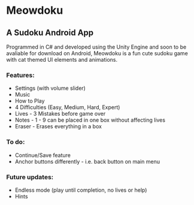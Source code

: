 # Meowdoku
## A Sudoku Android App
Programmed in C# and developed using the Unity Engine and soon to be avaliable for download on Android, Meowdoku is a fun cute sudoku game with cat themed UI elements and animations. 

### Features:
- Settings (with volume slider)
- Music
- How to Play
- 4 Difficulties (Easy, Medium, Hard, Expert)
- Lives - 3 Mistakes before game over
- Notes - 1 - 9 can be placed in one box without affecting lives
- Eraser - Erases everything in a box

### To do:
- Continue/Save feature
- Anchor buttons differently - i.e. back button on main menu

### Future updates:
- Endless mode (play until completion, no lives or help)
- Hints
